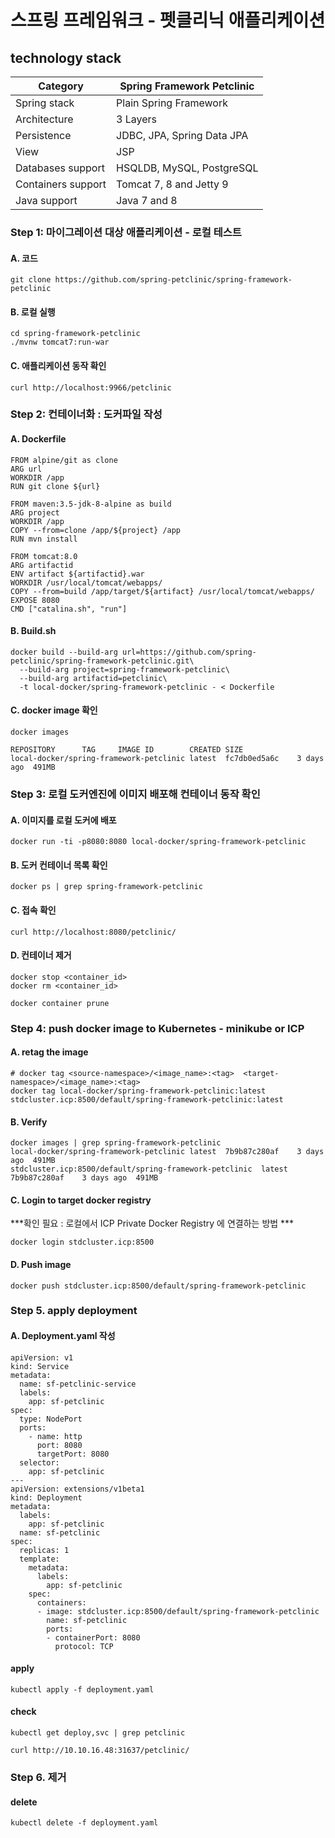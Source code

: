 # 스프링 프레임워크 - 펫클리닉 애플리케이션 

## technology stack

Category | Spring Framework Petclinic
---------|---------
Spring stack	|	Plain Spring Framework
Architecture	|	3 Layers
Persistence	|	JDBC, JPA, Spring Data JPA
View	|	JSP
Databases support	|	HSQLDB, MySQL, PostgreSQL
Containers support	|	Tomcat 7, 8 and Jetty 9
Java support	|	Java 7 and 8



### Step 1: 마이그레이션 대상 애플리케이션 - 로컬 테스트

#### A. 코드 

	git clone https://github.com/spring-petclinic/spring-framework-petclinic

#### B. 로컬 실행 

	cd spring-framework-petclinic
	./mvnw tomcat7:run-war

#### C. 애플리케이션 동작 확인

	curl http://localhost:9966/petclinic

### Step 2: 컨테이너화 : 도커파일 작성

#### A. Dockerfile

	FROM alpine/git as clone
	ARG url
	WORKDIR /app
	RUN git clone ${url}
	
	FROM maven:3.5-jdk-8-alpine as build
	ARG project
	WORKDIR /app
	COPY --from=clone /app/${project} /app
	RUN mvn install
	
	FROM tomcat:8.0
	ARG artifactid
	ENV artifact ${artifactid}.war
	WORKDIR /usr/local/tomcat/webapps/
	COPY --from=build /app/target/${artifact} /usr/local/tomcat/webapps/
	EXPOSE 8080
	CMD ["catalina.sh", "run"]

#### B. Build.sh

	docker build --build-arg url=https://github.com/spring-petclinic/spring-framework-petclinic.git\
	  --build-arg project=spring-framework-petclinic\
	  --build-arg artifactid=petclinic\
	  -t local-docker/spring-framework-petclinic - < Dockerfile



#### C. docker image 확인

	docker images
	
	REPOSITORY		TAG		IMAGE ID		CREATED	SIZE
	local-docker/spring-framework-petclinic	latest	fc7db0ed5a6c	3 days ago	491MB


### Step 3: 로컬 도커엔진에 이미지 배포해 컨테이너 동작 확인

#### A. 이미지를 로컬 도커에 배포 

	docker run -ti -p8080:8080 local-docker/spring-framework-petclinic

#### B. 도커 컨테이너 목록 확인

	docker ps | grep spring-framework-petclinic
	
#### C. 접속 확인

	curl http://localhost:8080/petclinic/

#### D. 컨테이너 제거

	docker stop <container_id>
	docker rm <container_id>
	
	docker container prune 

### Step 4: push docker image to Kubernetes - minikube or ICP 

#### A. retag the image

	# docker tag <source-namespace>/<image_name>:<tag>  <target-namespace>/<image_name>:<tag>  
	docker tag local-docker/spring-framework-petclinic:latest stdcluster.icp:8500/default/spring-framework-petclinic:latest

#### B. Verify 
	
	docker images | grep spring-framework-petclinic
	local-docker/spring-framework-petclinic	latest	7b9b87c280af	3 days ago	491MB
	stdcluster.icp:8500/default/spring-framework-petclinic	latest	7b9b87c280af	3 days ago	491MB

#### C. Login to target docker registry
	
***확인 필요 : 로컬에서 ICP Private Docker Registry 에 연결하는 방법  ***

	docker login stdcluster.icp:8500

#### D. Push image

	docker push stdcluster.icp:8500/default/spring-framework-petclinic		
### Step 5. apply deployment 

#### A. Deployment.yaml 작성

	apiVersion: v1
	kind: Service
	metadata:
	  name: sf-petclinic-service
	  labels:
	    app: sf-petclinic
	spec:
	  type: NodePort
	  ports:
	    - name: http
	      port: 8080
	      targetPort: 8080
	  selector:
	    app: sf-petclinic
	---
	apiVersion: extensions/v1beta1
	kind: Deployment
	metadata:
	  labels:
	    app: sf-petclinic
	  name: sf-petclinic
	spec:
	  replicas: 1
	  template:
	    metadata:
	      labels:
	        app: sf-petclinic
	    spec:
	      containers:
	      - image: stdcluster.icp:8500/default/spring-framework-petclinic
	        name: sf-petclinic
	        ports:
	        - containerPort: 8080
	          protocol: TCP


#### apply

	kubectl apply -f deployment.yaml

#### check

	kubectl get deploy,svc | grep petclinic
	
	curl http://10.10.16.48:31637/petclinic/	
### Step 6. 제거
	
#### delete
	
	kubectl delete -f deployment.yaml
